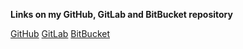 **Links on my GitHub, GitLab and BitBucket repository**

[GitHub](https://github.com/yaskazeko/python_scripts.git)
[GitLab](https://gitlab.com/yaskazeko/python_scripts.git)
[BitBucket](https://YasKazeko@bitbucket.org/YasKazeko/python_scripts.git)
